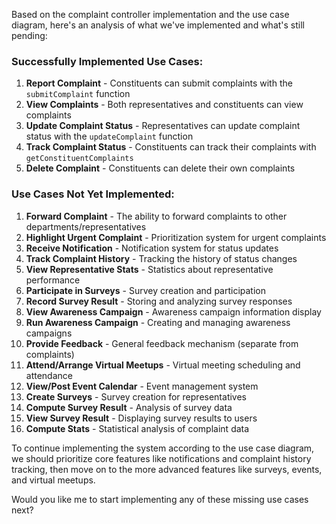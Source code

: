 Based on the complaint controller implementation and the use case diagram, here's an analysis of what we've implemented and what's still pending:

### Successfully Implemented Use Cases:

1. **Report Complaint** - Constituents can submit complaints with the `submitComplaint` function
2. **View Complaints** - Both representatives and constituents can view complaints
3. **Update Complaint Status** - Representatives can update complaint status with the `updateComplaint` function
4. **Track Complaint Status** - Constituents can track their complaints with `getConstituentComplaints`
5. **Delete Complaint** - Constituents can delete their own complaints

### Use Cases Not Yet Implemented:

1. **Forward Complaint** - The ability to forward complaints to other departments/representatives
2. **Highlight Urgent Complaint** - Prioritization system for urgent complaints
3. **Receive Notification** - Notification system for status updates
4. **Track Complaint History** - Tracking the history of status changes
5. **View Representative Stats** - Statistics about representative performance
6. **Participate in Surveys** - Survey creation and participation
7. **Record Survey Result** - Storing and analyzing survey responses
8. **View Awareness Campaign** - Awareness campaign information display
9. **Run Awareness Campaign** - Creating and managing awareness campaigns
10. **Provide Feedback** - General feedback mechanism (separate from complaints)
11. **Attend/Arrange Virtual Meetups** - Virtual meeting scheduling and attendance
12. **View/Post Event Calendar** - Event management system
13. **Create Surveys** - Survey creation for representatives
14. **Compute Survey Result** - Analysis of survey data
15. **View Survey Result** - Displaying survey results to users
16. **Compute Stats** - Statistical analysis of complaint data

To continue implementing the system according to the use case diagram, we should prioritize core features like notifications and complaint history tracking, then move on to the more advanced features like surveys, events, and virtual meetups.

Would you like me to start implementing any of these missing use cases next?